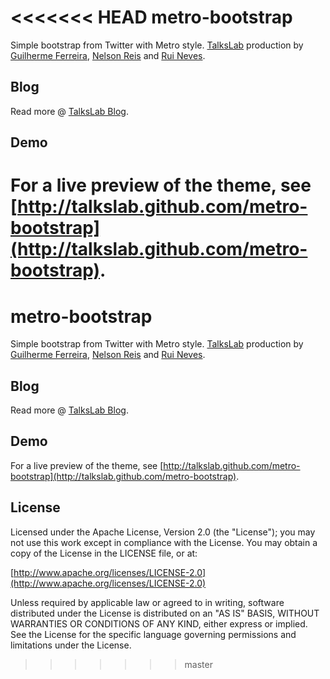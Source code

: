 <<<<<<< HEAD
metro-bootstrap
===============

Simple bootstrap from Twitter with Metro style.
[TalksLab](http://talkslab.com) production by [Guilherme Ferreira](http://twitter.com/gsferreira), [Nelson Reis](http://twitter.com/nelsonreis) and [Rui Neves](http://twitter.com/ruimlneves).



Blog
----

Read more @ [TalksLab Blog](http://talkslab.com/blog).


Demo
----

For a live preview of the theme, see [http://talkslab.github.com/metro-bootstrap](http://talkslab.github.com/metro-bootstrap).
=======
metro-bootstrap
===============

Simple bootstrap from Twitter with Metro style.
[TalksLab](http://talkslab.com) production by [Guilherme Ferreira](http://twitter.com/gsferreira), [Nelson Reis](http://twitter.com/nelsonreis) and [Rui Neves](http://twitter.com/ruimlneves).



Blog
----

Read more @ [TalksLab Blog](http://talkslab.com/blog).


Demo
----

For a live preview of the theme, see [http://talkslab.github.com/metro-bootstrap](http://talkslab.github.com/metro-bootstrap).


License
----

Licensed under the Apache License, Version 2.0 (the "License"); you may not use this work except in compliance with the License. You may obtain a copy of the License in the LICENSE file, or at:

[http://www.apache.org/licenses/LICENSE-2.0](http://www.apache.org/licenses/LICENSE-2.0)

Unless required by applicable law or agreed to in writing, software distributed under the License is distributed on an "AS IS" BASIS, WITHOUT WARRANTIES OR CONDITIONS OF ANY KIND, either express or implied. See the License for the specific language governing permissions and limitations under the License.
>>>>>>> master
